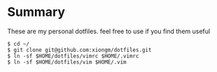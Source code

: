 Summary
===========

These are my personal dotfiles. feel free to use if you find them useful

```console
$ cd ~/
$ git clone git@github.com:xiongm/dotfiles.git
$ ln -sf $HOME/dotfiles/vimrc $HOME/.vimrc
$ ln -sf $HOME/dotfiles/vim $HOME/.vim
```
